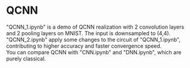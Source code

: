 # QCNN
"QCNN_1.ipynb" is a demo of QCNN realization with 2 convolution layers and 2 pooling layers on MNIST. The input is downsampled to (4,4).   <br/>
"QCNN_2.ipynb" apply some changes to the circuit of "QCNN_1.ipynb", contributing to higher accuracy and faster convergence speed.   <br/>
You can compare QCNN with "CNN.ipynb" and "DNN.ipynb", which are purely classical. 
